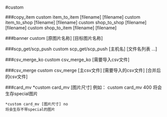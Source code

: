 #custom

###copy_item
	custom item_to_item [filename] [filename]
	custom item_to_shop [filename] [filename]
	custom shop_to_shop [filename] [filename]
	custom shop_to_item [filename] [filename]

###banner
	custom [原图片名称] [目标图片名称]

###scp_get/scp_push
	custom scp_get/scp_push [主机名] [文件名列表 ...]

###csv_merge_ko
	custom csv_merge_ko [需要导入csv文件]

###csv_merge
	custom csv_merge [主csv文件] [需要导入的csv文件] [合并后的csv文件]

###card_mv
	*custom card_mv [图片尺寸]
	例如：
	custom card_mv 400
	将会生存special图片

	*custom card_mv [图片尺寸] no
	将会生存不带special的图片